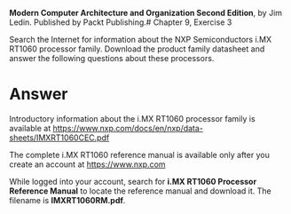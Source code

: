 __Modern Computer Architecture and Organization Second Edition__, by Jim Ledin. Published by Packt Publishing.# Chapter 9, Exercise 3

Search the Internet for information about the NXP Semiconductors i.MX RT1060 processor family. Download the product family datasheet and answer the following questions about these processors.

# Answer
Introductory information about the i.MX RT1060 processor family is available at https://www.nxp.com/docs/en/nxp/data-sheets/IMXRT1060CEC.pdf

The complete i.MX RT1060 reference manual is available only after you create an account at https://www.nxp.com

While logged into your account, search for **i.MX RT1060 Processor Reference Manual** to locate the reference manual and download it. The filename is **IMXRT1060RM.pdf**.